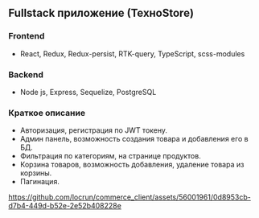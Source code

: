 ## Fullstack приложение (ТехноStore)

### Frontend
* React, Redux, Redux-persist, RTK-query, TypeScript, scss-modules

### Backend
* Node js, Express, Sequelize, PostgreSQL

### Краткое описание
* Авторизация, регистрация по JWT токену.
* Админ панель, возможность создания товара и добавления его в БД.
* Фильтрация по категориям, на странице продуктов.
* Корзина товаров, возможность добавления, удаление товара из корзины.
* Пагинация.


https://github.com/locrun/commerce_client/assets/56001961/0d8953cb-d7b4-449d-b52e-2e52b408228e

